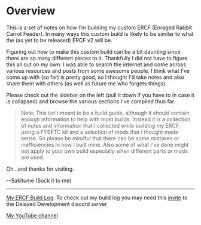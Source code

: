 # Overview
This is a set of notes on how I'm building my custom ERCF (Enraged Rabbit Carrot Feeder). In many ways this custom build is likely to be similar to what the (as yet to be released) ERCF v2 will be.

Figuring out how to make this custom build can be a bit daunting since there are so many different pieces to it. Thankfully I did not have to figure this all out on my own.
I was able to search the internet and come across various resources and posts from some awesome people. I think what I've come up with (so far) is pretty good, so I thought I'd take notes and also share them with others (as well as future me who forgets things).

Please check out the sidebar on the left (pull it down if you have to in case it is collapsed) and browse the various sections I've compiled thus far.

> Note: This isn't meant to be a build guide, although it should contain enough information to help with most builds. Instead it is a collection of notes and information that I collected while building *my* ERCF, using a FYSETC kit and a selection of mods that I thought made sense. So please be mindful that there can be some mistakes or inefficiencies in how I built mine. Also some of what I've done might not apply to your own build especially when different parts or mods are used.

Oh...and thanks for visiting.

--Sakitume (Sock it to me)

---

[My ERCF Build Log](https://discord.com/channels/1085579502735872044/1170211560531177544/1170211560531177544).
To check out my build log you may need this [invite](https://discord.gg/upRPU4vNSZ) to the Delayed Development discord server

[My YouTube channel](https://www.youtube.com/channel/UC6pX9Il67lsxVa1CSkXlb0g)

